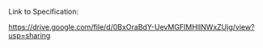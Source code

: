 Link to Specification:

https://drive.google.com/file/d/0BxOraBdY-UevMGFIMHlINWxZUjg/view?usp=sharing

